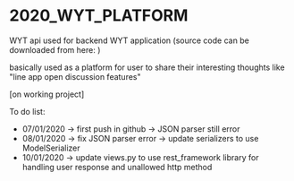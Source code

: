 # 2020_WYT_PLATFORM

WYT api used for backend WYT application (source code can be downloaded from here: <TBA>)

basically used as a platform for user to share their interesting thoughts like "line app open discussion features" 

[on working project]

To do list:
  - 07/01/2020 
      -> first push in github
      -> JSON parser still error
  - 08/01/2020
      -> fix JSON parser error
      -> update serializers to use ModelSerializer
  - 10/01/2020
      -> update views.py to use rest_framework library for handling user response and unallowed http method

